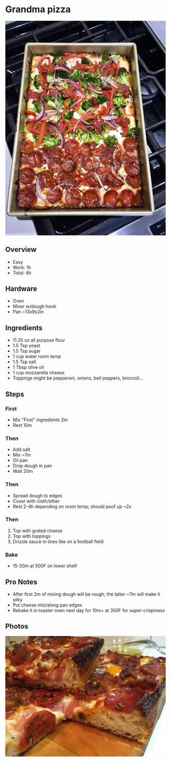 # Grandma pizza
![WFP](./images/over-w-brocc.jpeg)
## Overview
- Easy
- Work: 1h
- Total: 4h
## Hardware
- Oven
- Mixer w/dough hook
- Pan ~13x9x2in
## Ingredients
- 11.25 oz all purpose flour
- 1.5 Tsp yeast
- 1.5 Tsp sugar
- 1 cup water room temp
- 1.5 Tsp salt
- 1 Tbsp olive oil
- 1 cup mozzarella cheese
- Toppings might be pepperoni, onions, bell peppers, broccoli...
## Steps
### First
- Mix "First" ingredients 2m
- Rest 10m
### Then
- Add salt
- Mix ~7m
- Oil pan
- Drop dough in pan
- Wait 20m
### Then
- Spread dough to edges
- Cover with cloth/other
- Rest 2-4h depending on room temp; should poof up ~2x 
### Then
1. Top with grated cheese
1. Top with toppings
1. Drizzle sauce in lines like on a football field
### Bake
- 15-20m at 500F on lower shelf
## Pro Notes
- After first 2m of mixing dough will be rough; the latter ~7m will make it silky
- Put cheese into/along pan edges
- Rebake it in toaster oven next day for 10m+ at 350F for super-crispiness
## Photos
![WFP](./images/pep-side.jpeg)
